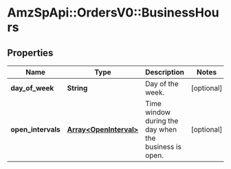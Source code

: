 # AmzSpApi::OrdersV0::BusinessHours

## Properties
Name | Type | Description | Notes
------------ | ------------- | ------------- | -------------
**day_of_week** | **String** | Day of the week. | [optional] 
**open_intervals** | [**Array&lt;OpenInterval&gt;**](OpenInterval.md) | Time window during the day when the business is open. | [optional] 


